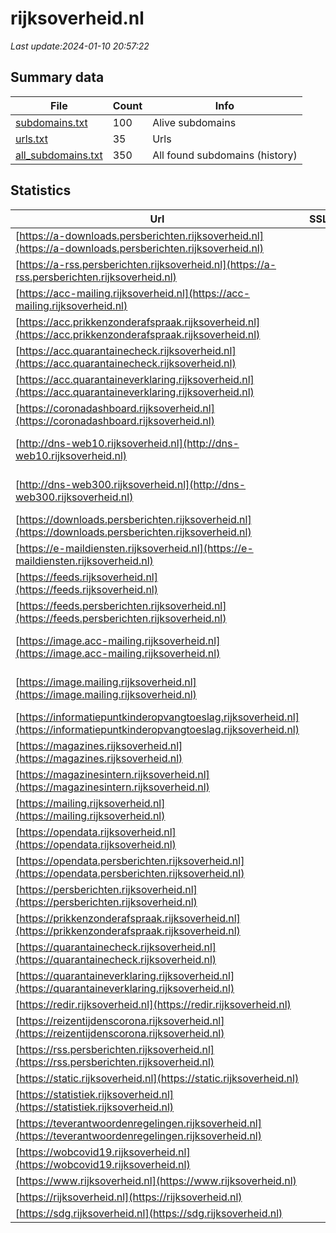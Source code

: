 # rijksoverheid.nl
*Last update:2024-01-10 20:57:22*
## Summary data
| File       | Count | Info |
|------------|-------|------|
|[subdomains.txt](/data/rijksoverheid/subdomains.txt)|100|Alive subdomains|
|[urls.txt](/data/rijksoverheid/urls.txt)|35|Urls|
|[all_subdomains.txt](/data/rijksoverheid/all_subdomains.txt)|350|All found subdomains (history)|
## Statistics
| Url | SSL | Server | Cookie | HSTS | CSP | XFO | XXP | RP | Tech |
|------------|-------|------|------|------|------|------|------|------|------|
|[https://a-downloads.persberichten.rijksoverheid.nl](https://a-downloads.persberichten.rijksoverheid.nl)| |nginx| |:white_check_mark: | | |:white_check_mark: |:white_check_mark: |:white_check_mark: |HSTS Nginx|
|[https://a-rss.persberichten.rijksoverheid.nl](https://a-rss.persberichten.rijksoverheid.nl)| |nginx| |:white_check_mark: | | |:white_check_mark: |:white_check_mark: |:white_check_mark: |Basic HSTS Nginx|
|[https://acc-mailing.rijksoverheid.nl](https://acc-mailing.rijksoverheid.nl)| | | |:white_check_mark: | |:warning: |:white_check_mark: |:white_check_mark: |:white_check_mark: |HSTS|
|[https://acc.prikkenzonderafspraak.rijksoverheid.nl](https://acc.prikkenzonderafspraak.rijksoverheid.nl)| | | | | | | |:white_check_mark: |Basic HSTS|
|[https://acc.quarantainecheck.rijksoverheid.nl](https://acc.quarantainecheck.rijksoverheid.nl)| | | | | | | |:white_check_mark: |HSTS|
|[https://acc.quarantaineverklaring.rijksoverheid.nl](https://acc.quarantaineverklaring.rijksoverheid.nl)| | | | | | | |:white_check_mark: |Basic HSTS|
|[https://coronadashboard.rijksoverheid.nl](https://coronadashboard.rijksoverheid.nl)| | | |:white_check_mark: | |:warning: |:white_check_mark: |:white_check_mark: |:white_check_mark: |Azure Azure Front Do...|
|[http://dns-web10.rijksoverheid.nl](http://dns-web10.rijksoverheid.nl)| |apache| | | | | |:white_check_mark: |Apache HTTP Server|
|[http://dns-web300.rijksoverheid.nl](http://dns-web300.rijksoverheid.nl)| |apache| | | | | |:white_check_mark: |Apache HTTP Server|
|[https://downloads.persberichten.rijksoverheid.nl](https://downloads.persberichten.rijksoverheid.nl)| |nginx| |:white_check_mark: | | |:white_check_mark: |:white_check_mark: |:white_check_mark: |HSTS Nginx|
|[https://e-maildiensten.rijksoverheid.nl](https://e-maildiensten.rijksoverheid.nl)| | | |:white_check_mark: | |:warning: |:white_check_mark: |:white_check_mark: |:white_check_mark: |HSTS|
|[https://feeds.rijksoverheid.nl](https://feeds.rijksoverheid.nl)| |nginx| |:white_check_mark: | | |:white_check_mark: |:white_check_mark: |:white_check_mark: |HSTS Nginx|
|[https://feeds.persberichten.rijksoverheid.nl](https://feeds.persberichten.rijksoverheid.nl)| |nginx| |:white_check_mark: | | |:white_check_mark: |:white_check_mark: |:white_check_mark: |HSTS Nginx|
|[https://image.acc-mailing.rijksoverheid.nl](https://image.acc-mailing.rijksoverheid.nl)| |amazons3| |:white_check_mark: | |:white_check_mark: |:white_check_mark: |:white_check_mark: |Amazon CloudFront Am...|
|[https://image.mailing.rijksoverheid.nl](https://image.mailing.rijksoverheid.nl)| |amazons3| |:white_check_mark: | |:white_check_mark: |:white_check_mark: |:white_check_mark: |Amazon CloudFront Am...|
|[https://informatiepuntkinderopvangtoeslag.rijksoverheid.nl](https://informatiepuntkinderopvangtoeslag.rijksoverheid.nl)| |amazons3| |:white_check_mark: | |:warning: |:white_check_mark: |:white_check_mark: |:white_check_mark: |Amazon CloudFront Am...|
|[https://magazines.rijksoverheid.nl](https://magazines.rijksoverheid.nl)| |nginx| |:white_check_mark: | |:warning: |:white_check_mark: |:white_check_mark: |:white_check_mark: |HSTS Nginx|
|[https://magazinesintern.rijksoverheid.nl](https://magazinesintern.rijksoverheid.nl)| |nginx| |:white_check_mark: | |:warning: |:white_check_mark: |:white_check_mark: |:white_check_mark: |HSTS Nginx|
|[https://mailing.rijksoverheid.nl](https://mailing.rijksoverheid.nl)| | | |:white_check_mark: | |:warning: |:white_check_mark: |:white_check_mark: |:white_check_mark: |HSTS|
|[https://opendata.rijksoverheid.nl](https://opendata.rijksoverheid.nl)| |nginx| |:white_check_mark: | |:warning: |:white_check_mark: |:white_check_mark: |:white_check_mark: |HSTS Nginx|
|[https://opendata.persberichten.rijksoverheid.nl](https://opendata.persberichten.rijksoverheid.nl)| |nginx| |:white_check_mark: | | |:white_check_mark: |:white_check_mark: |:white_check_mark: |HSTS Nginx|
|[https://persberichten.rijksoverheid.nl](https://persberichten.rijksoverheid.nl)| |nginx| |:white_check_mark: | |:warning: |:white_check_mark: |:white_check_mark: |:white_check_mark: |Bloomreach HSTS Ngin...|
|[https://prikkenzonderafspraak.rijksoverheid.nl](https://prikkenzonderafspraak.rijksoverheid.nl)| | | |:white_check_mark: | |:warning: |:white_check_mark: |:white_check_mark: |:white_check_mark: ||
|[https://quarantainecheck.rijksoverheid.nl](https://quarantainecheck.rijksoverheid.nl)| | | |:white_check_mark: | |:warning: |:white_check_mark: |:white_check_mark: |:white_check_mark: ||
|[https://quarantaineverklaring.rijksoverheid.nl](https://quarantaineverklaring.rijksoverheid.nl)| | | |:white_check_mark: | |:warning: |:white_check_mark: |:white_check_mark: |:white_check_mark: |HSTS|
|[https://redir.rijksoverheid.nl](https://redir.rijksoverheid.nl)| | | | | | | |:white_check_mark: |Nginx|
|[https://reizentijdenscorona.rijksoverheid.nl](https://reizentijdenscorona.rijksoverheid.nl)| | | |:white_check_mark: | |:warning: |:white_check_mark: |:white_check_mark: |:white_check_mark: ||
|[https://rss.persberichten.rijksoverheid.nl](https://rss.persberichten.rijksoverheid.nl)| |nginx| |:white_check_mark: | | |:white_check_mark: |:white_check_mark: |:white_check_mark: |Basic HSTS Nginx|
|[https://static.rijksoverheid.nl](https://static.rijksoverheid.nl)| |nginx| |:white_check_mark: | |:warning: |:white_check_mark: |:white_check_mark: |:white_check_mark: |HSTS Nginx|
|[https://statistiek.rijksoverheid.nl](https://statistiek.rijksoverheid.nl)| | | |:white_check_mark: | | | | |:white_check_mark: |HSTS|
|[https://teverantwoordenregelingen.rijksoverheid.nl](https://teverantwoordenregelingen.rijksoverheid.nl)| |-| |:white_check_mark: | |:warning: |:white_check_mark: |:white_check_mark: |:white_check_mark: |HSTS Microsoft ASP.N...|
|[https://wobcovid19.rijksoverheid.nl](https://wobcovid19.rijksoverheid.nl)| |amazons3| |:white_check_mark: | |:warning: |:white_check_mark: |:white_check_mark: |:white_check_mark: |Amazon CloudFront Am...|
|[https://www.rijksoverheid.nl](https://www.rijksoverheid.nl)| |nginx| |:white_check_mark: | |:warning: |:white_check_mark: |:white_check_mark: |:white_check_mark: |Bloomreach HSTS Ngin...|
|[https://rijksoverheid.nl](https://rijksoverheid.nl)| |nginx| |:white_check_mark: | |:warning: |:white_check_mark: |:white_check_mark: |:white_check_mark: |HSTS Nginx|
|[https://sdg.rijksoverheid.nl](https://sdg.rijksoverheid.nl)| | | |:white_check_mark: | | | | |:white_check_mark: |HSTS HTTP/3|